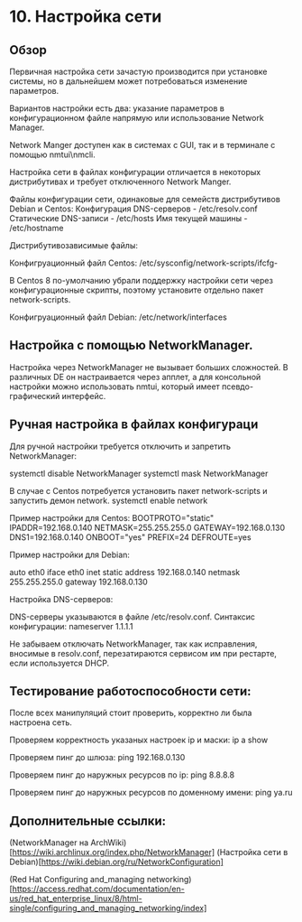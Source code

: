 # 10. Настройка сети

Обзор
----
Первичная настройка сети зачастую производится при установке системы, но в дальнейшем может потребоваться изменение параметров. 

Вариантов настройки есть два: указание параметров в конфигурационном файле напрямую или использование Network Manager.

Network Manger доступен как в системах с GUI, так и в терминале с помощью nmtui\nmcli.

Настройка сети в файлах конфигурации отличается в некоторых дистрибутивах и требует отключенного Network Manger.

Файлы конфигурации сети, одинаковые для семейств дистрибутивов Debian и Centos:
Конфигурация DNS-серверов - /etc/resolv.conf
Статические DNS-записи - /etc/hosts
Имя текущей машины - /etc/hostname

Дистрибутивозависимые файлы:

Конфигруационный файл Centos: 
/etc/sysconfig/network-scripts/ifcfg-<ifacename>

В Centos 8 по-умолчанию убрали поддержку настройки сети через конфигурационные скрипты, поэтому установите отдельно пакет network-scripts.

Конфигруационный файл Debian:
/etc/network/interfaces

Настройка с помощью NetworkManager.
----
Настройка через NetworkManager не вызывает больших сложностей. В различных DE он настраивается через апплет, а для консольной настройки можно использовать nmtui, который имеет псевдо-графический интерфейс.

Ручная настройка в файлах конфигураци
----
Для ручной настройки требуется отключить и запретить NetworkManager:

systemctl disable NetworkManager
systemctl mask NetworkManager


В случае с Centos потребуется установить пакет network-scripts и запустить демон network.
systemctl enable network 

Пример настройки для Centos:
BOOTPROTO="static"
IPADDR=192.168.0.140
NETMASK=255.255.255.0
GATEWAY=192.168.0.130
DNS1=192.168.0.140
ONBOOT="yes"
PREFIX=24
DEFROUTE=yes

Пример настройки для Debian:

auto eth0
iface eth0 inet static
    address 192.168.0.140
    netmask 255.255.255.0
    gateway 192.168.0.130

Настройка DNS-серверов:

DNS-серверы указываются в файле /etc/resolv.conf. 
Синтаксис конфигурации:
nameserver 1.1.1.1

Не забываем отключать NetworkManager, так как исправления, вносимые в resolv.conf, перезатираются сервисом им при рестарте, если используется DHCP.

Тестирование работоспособности сети:
----

После всех манипуляций стоит проверить, корректно ли была настроена сеть.

Проверяем корректность указаных настроек ip и маски:
ip a show

Проверяем пинг до шлюза:
ping 192.168.0.130

Проверяем пинг до наружных ресурсов по ip:
ping 8.8.8.8

Проверяем пинг до наружных ресурсов по доменному имени:
ping ya.ru


Дополнительные ссылки:
----
(NetworkManager на ArchWiki)[https://wiki.archlinux.org/index.php/NetworkManager]
(Настройка сети в Debian)[https://wiki.debian.org/ru/NetworkConfiguration]

(Red Hat Configuring and_managing networking)[https://access.redhat.com/documentation/en-us/red_hat_enterprise_linux/8/html-single/configuring_and_managing_networking/index]


